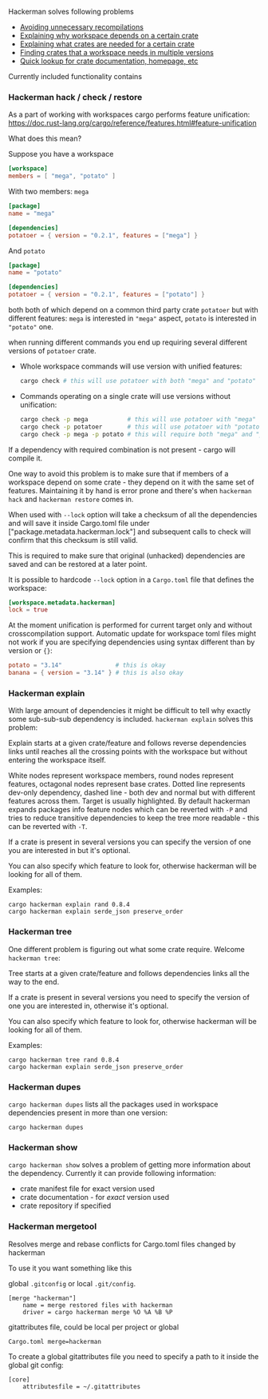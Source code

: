 Hackerman solves following problems

- [Avoiding unnecessary recompilations](#hackerman-hack--check--restore)
- [Explaining why workspace depends on a certain crate](#hackerman-explain)
- [Explaining what crates are needed for a certain crate](#hackerman-tree)
- [Finding crates that a workspace needs in multiple versions](#hackerman-dupes)
- [Quick lookup for crate documentation, homepage, etc](#hackerman-show)


Currently included functionality contains

### Hackerman hack / check / restore

As a part of working with workspaces cargo performs feature unification:
<https://doc.rust-lang.org/cargo/reference/features.html#feature-unification>

What does this mean?

Suppose you have a workspace
```toml
[workspace]
members = [ "mega", "potato" ]
```
With two members: `mega`
```toml
[package]
name = "mega"

[dependencies]
potatoer = { version = "0.2.1", features = ["mega"] }
```
And `potato`
```toml
[package]
name = "potato"

[dependencies]
potatoer = { version = "0.2.1", features = ["potato"] }
```
both both of which depend on a common third party crate `potatoer` but with different features:
`mega` is interested in `"mega"` aspect, `potato` is interested in `"potato"` one.

when running different commands you end up requiring several different versions of `potatoer`
crate.

- Whole workspace commands will use version with unified features:
  ```bash
  cargo check # this will use potatoer with both "mega" and "potato"
  ```
- Commands operating on a single crate will use versions without unification:
  ```bash
  cargo check -p mega           # this will use potatoer with "mega" feature
  cargo check -p potatoer       # this will use potatoer with "potato" feature
  cargo check -p mega -p potato # this will require both "mega" and "potato"
  ```
If a dependency with required combination is not present - cargo will compile it.

One way to avoid this problem is to make sure that if members of a workspace depend on some
crate - they depend on it with the same set of features. Maintaining it by hand is error prone
and there's when `hackerman hack` and `hackerman restore` comes in.

When used with `--lock` option will take a checksum of all the dependencies and will
save it inside Cargo.toml file under ["package.metadata.hackerman.lock"] and subsequent
calls to check will confirm that this checksum is still valid.

This is required to make sure that original (unhacked) dependencies are saved and can be
restored at a later point.

It is possible to hardcode `--lock` option in a `Cargo.toml` file that defines the workspace:
```toml
[workspace.metadata.hackerman]
lock = true
```

At the moment unification is performed for current target only and without crosscompilation
support. Automatic update for workspace toml files might not work if you are specifying
dependencies using syntax different than by version or `{}`:
```toml
potato = "3.14"               # this is okay
banana = { version = "3.14" } # this is also okay
```


### Hackerman explain

With large amount of dependencies it might be difficult to tell why exactly some sub-sub-sub
dependency is included. `hackerman explain` solves this problem:

Explain starts at a given crate/feature and follows reverse dependencies links
until reaches all the crossing points with the workspace but without entering the workspace itself.

White nodes represent workspace members, round nodes represent features, octagonal nodes
represent base crates. Dotted line represents dev-only dependency, dashed line - both dev and normal but
with different features across them. Target is usually highlighted. By default hackerman
expands packages info feature nodes which can be reverted with `-P` and tries to reduce
transitive dependencies to keep the tree more readable - this can be reverted with `-T`.

If a crate is present in several versions you can specify the
version of one you are interested in but it's optional.

You can also specify which feature to look for, otherwise hackerman
will be looking for all of them.

Examples:

```text
cargo hackerman explain rand 0.8.4
cargo hackerman explain serde_json preserve_order
```

### Hackerman tree

One different problem is figuring out what some crate require. Welcome `hackerman
tree`:

Tree starts at a given crate/feature and follows dependencies links all the way to the end.

If a crate is present in several versions you need to specify the
version of one you are interested in, otherwise it's optional.

You can also specify which feature to look for, otherwise hackerman
will be looking for all of them.

Examples:

```text
cargo hackerman tree rand 0.8.4
cargo hackerman explain serde_json preserve_order
```

### Hackerman dupes

`cargo hackerman dupes` lists all the packages used in workspace dependencies present in more
than one version:

```text
cargo hackerman dupes
```


### Hackerman show

`cargo hackerman show` solves a problem of getting more information about the dependency.
Currently it can provide following information:

- crate manifest file for exact version used
- crate documentation - for _exact_ version used
- crate repository if specified

### Hackerman mergetool

Resolves merge and rebase conflicts for Cargo.toml files changed by hackerman

To use it you want something like this

global `.gitconfig` or local `.git/config`.
```text
[merge "hackerman"]
    name = merge restored files with hackerman
    driver = cargo hackerman merge %O %A %B %P
```

gitattributes file, could be local per project or global
```text
Cargo.toml merge=hackerman
```

To create a global gitattributes file you need to specify a path to it inside the global git
config:
```ignore
[core]
    attributesfile = ~/.gitattributes
```
